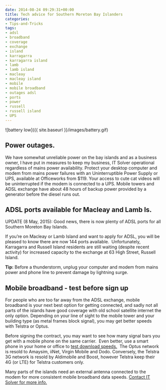 ```yaml
---
date: 2014-08-24 09:29:31+00:00
title: Tech advice for Southern Moreton Bay Islanders
categories:
- Tips-and-Tricks
tags:
- adsl
- broadband
- coverage
- exchange
- island
- karragarra
- karragarra island
- lamb
- lamb island
- macleay
- macleay island
- mobile
- mobile broadband
- outages adsl
- ports
- power
- russell
- russell island
- UPS
---
```


![battery low]({{ site.baseurl }}/images/battery.gif)
## Power outages.
We have somewhat unreliable power on the bay islands and as a business owner, I have put in measures to keep my business, IT Solver operational regardless of mains power availability. Protect your desktop computer and modem from mains power failures with an Uninterruptible Power Supply or UPS, available at Officeworks from $119. Your access to cute cat videos will be uninterrupted if the modem is connected to a UPS. Mobile towers and ADSL exchange have about 48 hours of backup power provided by a generator before the diesel runs out.


## <del></del>ADSL ports available for Macleay and Lamb Is.


UPDATE (8 May, 2015): Good news, there is now plenty of ADSL ports for all Southern Moreton Bay Islands.

If you’re on Macleay or Lamb Island and want to apply for ADSL, you will be pleased to know there are now 144 ports available.  Unfortunately, Karragarra and Russell Island residents are still waiting (despite recent activity) for increased capacity to the exchange at 63 High Street, Russell Island.


**Tip:** Before a thunderstorm, unplug your computer and modem from mains power and phone line to prevent damage by lightning surge.

## Mobile broadband - test before sign up

For people who are too far away from the ADSL exchange, mobile broadband is your next best option for getting connected, and sadly not all parts of the islands have good coverage with old school satellite internet the only option. Depending on your line of sight to the mobile tower and your building type (as metal frames block signal), you may get better speeds with Telstra or Optus.

Before signing the contract, you may want to see how many signal bars you get with a mobile phone on the same carrier.  Even better, use a smart phone in your home or office to [test download speeds.](http://ozspeedtest.com)  The Optus network is resold to Amaysim, iiNet, Virgin Mobile and Dodo. Conversely, the Telstra 3G network is resold by Aldimobile and Boost, however Telstra keep their 4G (or LTE) for Telstra customers only.

Many parts of the islands need an external antenna connected to the modem for more consistent mobile broadband data speeds. [Contact IT Solver for more info.](https://itsolver.net/contact-us/)
